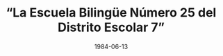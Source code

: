 --- 
title: “La Escuela Bilingüe Número 25 del Distrito Escolar 7”
layout: "tc-single"
draft: false
hasContentInGallery: true
date: 1984-06-13
--- 